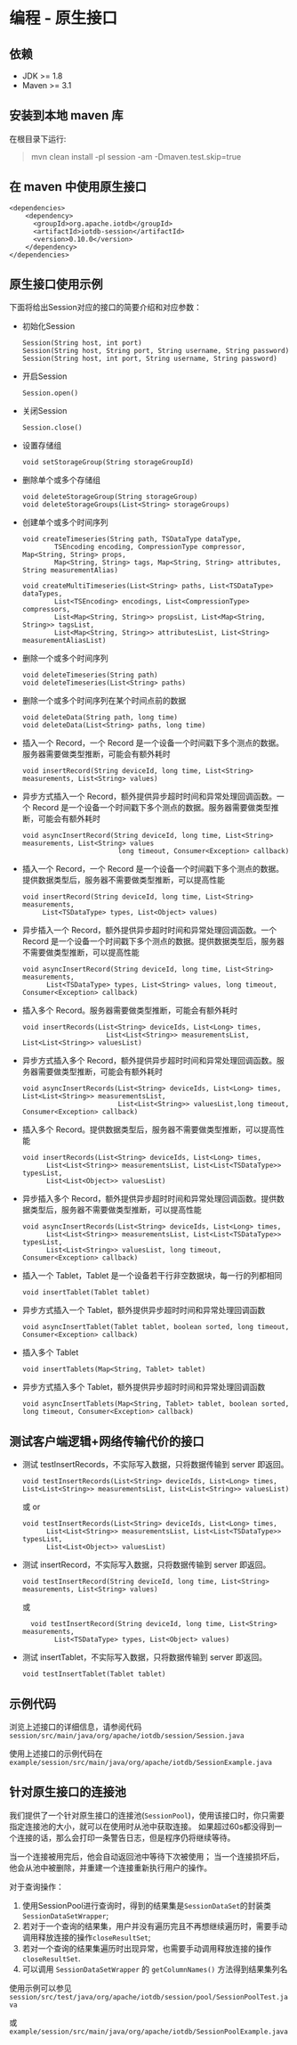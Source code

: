 <!--

    Licensed to the Apache Software Foundation (ASF) under one
    or more contributor license agreements.  See the NOTICE file
    distributed with this work for additional information
    regarding copyright ownership.  The ASF licenses this file
    to you under the Apache License, Version 2.0 (the
    "License"); you may not use this file except in compliance
    with the License.  You may obtain a copy of the License at
    
        http://www.apache.org/licenses/LICENSE-2.0
    
    Unless required by applicable law or agreed to in writing,
    software distributed under the License is distributed on an
    "AS IS" BASIS, WITHOUT WARRANTIES OR CONDITIONS OF ANY
    KIND, either express or implied.  See the License for the
    specific language governing permissions and limitations
    under the License.

-->

# 编程 - 原生接口

## 依赖

* JDK >= 1.8
* Maven >= 3.1

## 安装到本地 maven 库

在根目录下运行:
> mvn clean install -pl session -am -Dmaven.test.skip=true

## 在 maven 中使用原生接口

```
<dependencies>
    <dependency>
      <groupId>org.apache.iotdb</groupId>
      <artifactId>iotdb-session</artifactId>
      <version>0.10.0</version>
    </dependency>
</dependencies>
```

## 原生接口使用示例

下面将给出Session对应的接口的简要介绍和对应参数：

* 初始化Session

  ```
  ​Session(String host, int port)
  ​Session(String host, String port, String username, String password)
  ​Session(String host, int port, String username, String password)
  ```
  
* 开启Session

  ```
  ​Session.open()
  ```
  
* 关闭Session
  ​
  ```
  Session.close()
  ```
  
* 设置存储组

  ```
  void setStorageGroup(String storageGroupId)
  ```

* 删除单个或多个存储组

  ```
  void deleteStorageGroup(String storageGroup)
  void deleteStorageGroups(List<String> storageGroups)
  ```

* 创建单个或多个时间序列

  ```
  void createTimeseries(String path, TSDataType dataType,
          TSEncoding encoding, CompressionType compressor, Map<String, String> props,
          Map<String, String> tags, Map<String, String> attributes, String measurementAlias)
          
  void createMultiTimeseries(List<String> paths, List<TSDataType> dataTypes,
          List<TSEncoding> encodings, List<CompressionType> compressors,
          List<Map<String, String>> propsList, List<Map<String, String>> tagsList,
          List<Map<String, String>> attributesList, List<String> measurementAliasList)
  ```

* 删除一个或多个时间序列

  ```
  void deleteTimeseries(String path)
  void deleteTimeseries(List<String> paths)
  ```

* 删除一个或多个时间序列在某个时间点前的数据

  ```
  void deleteData(String path, long time)
  void deleteData(List<String> paths, long time)
  ```

* 插入一个 Record，一个 Record 是一个设备一个时间戳下多个测点的数据。服务器需要做类型推断，可能会有额外耗时

  ```
  void insertRecord(String deviceId, long time, List<String> measurements, List<String> values)
  ```

* 异步方式插入一个 Record，额外提供异步超时时间和异常处理回调函数。一个 Record 是一个设备一个时间戳下多个测点的数据。服务器需要做类型推断，可能会有额外耗时
  
  ```
  void asyncInsertRecord(String deviceId, long time, List<String> measurements, List<String> values
                          long timeout, Consumer<Exception> callback)
  ```

* 插入一个 Record，一个 Record 是一个设备一个时间戳下多个测点的数据。提供数据类型后，服务器不需要做类型推断，可以提高性能

  ```
  void insertRecord(String deviceId, long time, List<String> measurements,
       List<TSDataType> types, List<Object> values)
  ```
  
* 异步插入一个 Record，额外提供异步超时时间和异常处理回调函数。一个 Record 是一个设备一个时间戳下多个测点的数据。提供数据类型后，服务器不需要做类型推断，可以提高性能

  ```
  void asyncInsertRecord(String deviceId, long time, List<String> measurements, 
        List<TSDataType> types, List<String> values, long timeout, Consumer<Exception> callback)
  ```
  
* 插入多个 Record。服务器需要做类型推断，可能会有额外耗时

  ```
  void insertRecords(List<String> deviceIds, List<Long> times, 
                       List<List<String>> measurementsList, List<List<String>> valuesList)
  ```

* 异步方式插入多个 Record，额外提供异步超时时间和异常处理回调函数。服务器需要做类型推断，可能会有额外耗时

  ```
  void asyncInsertRecords(List<String> deviceIds, List<Long> times, List<List<String>> measurementsList, 
                          List<List<String>> valuesList,long timeout, Consumer<Exception> callback)
  ```

* 插入多个 Record。提供数据类型后，服务器不需要做类型推断，可以提高性能

  ```
  void insertRecords(List<String> deviceIds, List<Long> times,
        List<List<String>> measurementsList, List<List<TSDataType>> typesList,
        List<List<Object>> valuesList)
  ```
  
* 异步插入多个 Record，额外提供异步超时时间和异常处理回调函数。提供数据类型后，服务器不需要做类型推断，可以提高性能

  ```
  void asyncInsertRecords(List<String> deviceIds, List<Long> times, 
        List<List<String>> measurementsList, List<List<TSDataType>> typesList, 
        List<List<String>> valuesList, long timeout, Consumer<Exception> callback)
  ```

* 插入一个 Tablet，Tablet 是一个设备若干行非空数据块，每一行的列都相同

  ```
  void insertTablet(Tablet tablet)
  ```
  
* 异步方式插入一个 Tablet，额外提供异步超时时间和异常处理回调函数

  ```
  void asyncInsertTablet(Tablet tablet, boolean sorted, long timeout, Consumer<Exception> callback)
  ```

* 插入多个 Tablet

  ```
  void insertTablets(Map<String, Tablet> tablet)
  ```
  
* 异步方式插入多个 Tablet，额外提供异步超时时间和异常处理回调函数

  ```
  void asyncInsertTablets(Map<String, Tablet> tablet, boolean sorted, long timeout, Consumer<Exception> callback)
  ```
  

## 测试客户端逻辑+网络传输代价的接口

* 测试 testInsertRecords，不实际写入数据，只将数据传输到 server 即返回。

   ```
   void testInsertRecords(List<String> deviceIds, List<Long> times, List<List<String>> measurementsList, List<List<String>> valuesList)
   ```
  或
  or
    ```
    void testInsertRecords(List<String> deviceIds, List<Long> times,
          List<List<String>> measurementsList, List<List<TSDataType>> typesList,
          List<List<Object>> valuesList)
    ```


* 测试 insertRecord，不实际写入数据，只将数据传输到 server 即返回。

  ```
  void testInsertRecord(String deviceId, long time, List<String> measurements, List<String> values)
  ```
  或
  ```
    void testInsertRecord(String deviceId, long time, List<String> measurements,
          List<TSDataType> types, List<Object> values)
  ```


* 测试 insertTablet，不实际写入数据，只将数据传输到 server 即返回。

  ```
  void testInsertTablet(Tablet tablet)
  ```
  
  
## 示例代码

浏览上述接口的详细信息，请参阅代码 ```session/src/main/java/org/apache/iotdb/session/Session.java```

使用上述接口的示例代码在 ```example/session/src/main/java/org/apache/iotdb/SessionExample.java```

## 针对原生接口的连接池

我们提供了一个针对原生接口的连接池(`SessionPool`)，使用该接口时，你只需要指定连接池的大小，就可以在使用时从池中获取连接。
如果超过60s都没得到一个连接的话，那么会打印一条警告日志，但是程序仍将继续等待。

当一个连接被用完后，他会自动返回池中等待下次被使用；
当一个连接损坏后，他会从池中被删除，并重建一个连接重新执行用户的操作。

对于查询操作：

1. 使用SessionPool进行查询时，得到的结果集是`SessionDataSet`的封装类`SessionDataSetWrapper`;
2. 若对于一个查询的结果集，用户并没有遍历完且不再想继续遍历时，需要手动调用释放连接的操作`closeResultSet`;
3. 若对一个查询的结果集遍历时出现异常，也需要手动调用释放连接的操作`closeResultSet`.
4. 可以调用 `SessionDataSetWrapper` 的 `getColumnNames()` 方法得到结果集列名 

使用示例可以参见 ```session/src/test/java/org/apache/iotdb/session/pool/SessionPoolTest.java```

或 `example/session/src/main/java/org/apache/iotdb/SessionPoolExample.java`